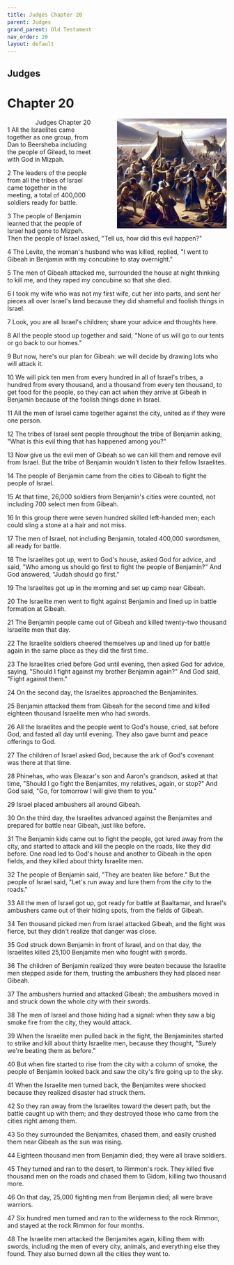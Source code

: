 ```yaml
---
title: Judges Chapter 20
parent: Judges
grand_parent: Old Testament
nav_order: 20
layout: default
---
```


## Judges

# Chapter 20

<div style="clear: both; text-align: right;">
    <img src="/assets/Image/Judges/500/20.jpg" alt="Judges Chapter 20" class="chapter-image" style="max-width: 50%; height: auto; float: right; margin: 0 0 10px 10px; padding-left: 10%;">
    <figcaption style="font-size: 14px;">Judges Chapter 20</figcaption>
</div>
1 All the Israelites came together as one group, from Dan to Beersheba including the people of Gilead, to meet with God in Mizpah.

2 The leaders of the people from all the tribes of Israel came together in the meeting, a total of 400,000 soldiers ready for battle.

3 The people of Benjamin learned that the people of Israel had gone to Mizpeh. Then the people of Israel asked, "Tell us, how did this evil happen?"

4 The Levite, the woman's husband who was killed, replied, "I went to Gibeah in Benjamin with my concubine to stay overnight."

5 The men of Gibeah attacked me, surrounded the house at night thinking to kill me, and they raped my concubine so that she died.

6 I took my wife who was not my first wife, cut her into parts, and sent her pieces all over Israel's land because they did shameful and foolish things in Israel.

7 Look, you are all Israel's children; share your advice and thoughts here.

8 All the people stood up together and said, "None of us will go to our tents or go back to our homes."

9 But now, here's our plan for Gibeah: we will decide by drawing lots who will attack it.

10 We will pick ten men from every hundred in all of Israel's tribes, a hundred from every thousand, and a thousand from every ten thousand, to get food for the people, so they can act when they arrive at Gibeah in Benjamin because of the foolish things done in Israel.

11 All the men of Israel came together against the city, united as if they were one person.

12 The tribes of Israel sent people throughout the tribe of Benjamin asking, "What is this evil thing that has happened among you?"

13 Now give us the evil men of Gibeah so we can kill them and remove evil from Israel. But the tribe of Benjamin wouldn't listen to their fellow Israelites.

14 The people of Benjamin came from the cities to Gibeah to fight the people of Israel.

15 At that time, 26,000 soldiers from Benjamin's cities were counted, not including 700 select men from Gibeah.

16 In this group there were seven hundred skilled left-handed men; each could sling a stone at a hair and not miss.

17 The men of Israel, not including Benjamin, totaled 400,000 swordsmen, all ready for battle.

18 The Israelites got up, went to God's house, asked God for advice, and said, "Who among us should go first to fight the people of Benjamin?" And God answered, "Judah should go first."

19 The Israelites got up in the morning and set up camp near Gibeah.

20 The Israelite men went to fight against Benjamin and lined up in battle formation at Gibeah.

21 The Benjamin people came out of Gibeah and killed twenty-two thousand Israelite men that day.

22 The Israelite soldiers cheered themselves up and lined up for battle again in the same place as they did the first time.

23 The Israelites cried before God until evening, then asked God for advice, saying, "Should I fight against my brother Benjamin again?" And God said, "Fight against them."

24 On the second day, the Israelites approached the Benjaminites.

25 Benjamin attacked them from Gibeah for the second time and killed eighteen thousand Israelite men who had swords.

26 All the Israelites and the people went to God's house, cried, sat before God, and fasted all day until evening. They also gave burnt and peace offerings to God.

27 The children of Israel asked God, because the ark of God's covenant was there at that time.

28 Phinehas, who was Eleazar's son and Aaron's grandson, asked at that time, "Should I go fight the Benjamites, my relatives, again, or stop?" And God said, "Go, for tomorrow I will give them to you."

29 Israel placed ambushers all around Gibeah.

30 On the third day, the Israelites advanced against the Benjamites and prepared for battle near Gibeah, just like before.

31 The Benjamin kids came out to fight the people, got lured away from the city, and started to attack and kill the people on the roads, like they did before. One road led to God's house and another to Gibeah in the open fields, and they killed about thirty Israelite men.

32 The people of Benjamin said, "They are beaten like before." But the people of Israel said, "Let's run away and lure them from the city to the roads."

33 All the men of Israel got up, got ready for battle at Baaltamar, and Israel's ambushers came out of their hiding spots, from the fields of Gibeah.

34 Ten thousand picked men from Israel attacked Gibeah, and the fight was fierce, but they didn't realize that danger was close.

35 God struck down Benjamin in front of Israel, and on that day, the Israelites killed 25,100 Benjamite men who fought with swords.

36 The children of Benjamin realized they were beaten because the Israelite men stepped aside for them, trusting the ambushers they had placed near Gibeah.

37 The ambushers hurried and attacked Gibeah; the ambushers moved in and struck down the whole city with their swords.

38 The men of Israel and those hiding had a signal: when they saw a big smoke fire from the city, they would attack.

39 When the Israelite men pulled back in the fight, the Benjaminites started to strike and kill about thirty Israelite men, because they thought, "Surely we're beating them as before."

40 But when fire started to rise from the city with a column of smoke, the people of Benjamin looked back and saw the city's fire going up to the sky.

41 When the Israelite men turned back, the Benjamites were shocked because they realized disaster had struck them.

42 So they ran away from the Israelites toward the desert path, but the battle caught up with them; and they destroyed those who came from the cities right among them.

43 So they surrounded the Benjamites, chased them, and easily crushed them near Gibeah as the sun was rising.

44 Eighteen thousand men from Benjamin died; they were all brave soldiers.

45 They turned and ran to the desert, to Rimmon's rock. They killed five thousand men on the roads and chased them to Gidom, killing two thousand more.

46 On that day, 25,000 fighting men from Benjamin died; all were brave warriors.

47 Six hundred men turned and ran to the wilderness to the rock Rimmon, and stayed at the rock Rimmon for four months.

48 The Israelite men attacked the Benjamites again, killing them with swords, including the men of every city, animals, and everything else they found. They also burned down all the cities they went to.



